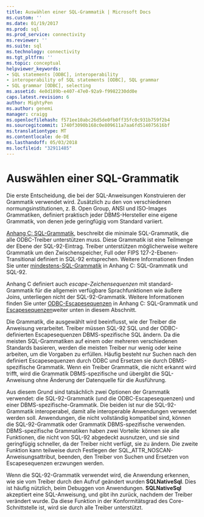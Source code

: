```yaml
---
title: Auswählen einer SQL-Grammatik | Microsoft Docs
ms.custom: ''
ms.date: 01/19/2017
ms.prod: sql
ms.prod_service: connectivity
ms.reviewer: ''
ms.suite: sql
ms.technology: connectivity
ms.tgt_pltfrm: ''
ms.topic: conceptual
helpviewer_keywords:
- SQL statements [ODBC], interoperability
- interoperability of SQL statements [ODBC], SQL grammar
- SQL grammar [ODBC], selecting
ms.assetid: 4e0d189b-e407-47e0-92a9-f9982230dd0e
caps.latest.revision: 6
author: MightyPen
ms.author: genemi
manager: craigg
ms.openlocfilehash: f571ee10abc26d5de0fb0ff35fc0c931b759f2b4
ms.sourcegitcommit: 1740f3090b168c0e809611a7aa6fd514075616bf
ms.translationtype: MT
ms.contentlocale: de-DE
ms.lasthandoff: 05/03/2018
ms.locfileid: "32911485"
---
```

# <a name="choosing-an-sql-grammar"></a>Auswählen einer SQL-Grammatik
Die erste Entscheidung, die bei der SQL-Anweisungen Konstruieren der Grammatik verwendet wird. Zusätzlich zu den von verschiedenen normungsinstitutionen, z. B. Open Group, ANSI und ISO-Images Grammatiken, definiert praktisch jeder DBMS-Hersteller eine eigene Grammatik, von denen jede geringfügig vom Standard variiert.  
  
 [Anhang C: SQL-Grammatik](../../../odbc/reference/appendixes/appendix-c-sql-grammar.md), beschreibt die minimale SQL-Grammatik, die alle ODBC-Treiber unterstützen muss. Diese Grammatik ist eine Teilmenge der Ebene der SQL-92-Eintrag. Treiber unterstützen möglicherweise weitere Grammatik um den Zwischenspeicher, Full oder FIPS 127-2-Ebenen-Transitional definiert in SQL-92 entsprechen. Weitere Informationen finden Sie unter [mindestens-SQL-Grammatik](../../../odbc/reference/appendixes/sql-minimum-grammar.md) in Anhang C: SQL-Grammatik und SQL-92.  
  
 Anhang C definiert auch *escape-Zeichensequenzen* mit standard-Grammatik für die allgemein verfügbare Sprachfunktionen wie äußere Joins, unterliegen nicht der SQL-92-Grammatik. Weitere Informationen finden Sie unter [ODBC-Escapesequenzen](../../../odbc/reference/appendixes/odbc-escape-sequences.md) in Anhang C: SQL-Grammatik und [Escapesequenzen](../../../odbc/reference/develop-app/escape-sequences.md)weiter unten in diesem Abschnitt.  
  
 Die Grammatik, die ausgewählt wird beeinflusst, wie der Treiber die Anweisung verarbeitet. Treiber müssen SQL-92 SQL und der ODBC-definierten Escapesequenzen DBMS-spezifische SQL ändern. Da die meisten SQL-Grammatiken auf einem oder mehreren verschiedenen Standards basieren, werden die meisten Treiber nur wenig oder keine arbeiten, um die Vorgaben zu erfüllen. Häufig besteht nur Suchen nach den definiert Escapesequenzen durch ODBC und Ersetzen sie durch DBMS-spezifische Grammatik. Wenn ein Treiber Grammatik, die nicht erkannt wird trifft, wird die Grammatik DBMS-spezifische und übergibt die SQL-Anweisung ohne Änderung der Datenquelle für die Ausführung.  
  
 Aus diesem Grund sind tatsächlich zwei Optionen der Grammatik verwendet: die SQL-92-Grammatik (und die ODBC-Escapesequenzen) und einer DBMS-spezifische-Grammatik. Die beiden ist nur die SQL-92-Grammatik interoperabel, damit alle interoperable Anwendungen verwendet werden soll. Anwendungen, die nicht vollständig kompatibel sind, können die SQL-92-Grammatik oder Grammatik DBMS-spezifische verwenden. DBMS-spezifische Grammatiken haben zwei Vorteile: können sie alle Funktionen, die nicht von SQL-92 abgedeckt ausnutzen, und sie sind geringfügig schneller, da der Treiber nicht verfügt, sie zu ändern. Die zweite Funktion kann teilweise durch Festlegen der SQL_ATTR_NOSCAN-Anweisungsattribut, beenden, den Treiber von Suchen und Ersetzen von Escapesequenzen erzwungen werden.  
  
 Wenn die SQL-92-Grammatik verwendet wird, die Anwendung erkennen, wie sie vom Treiber durch den Aufruf geändert wurden **SQLNativeSql**. Dies ist häufig nützlich, beim Debuggen von Anwendungen. **SQLNativeSql** akzeptiert eine SQL-Anweisung, und gibt ihn zurück, nachdem der Treiber verändert wurde. Da diese Funktion in der Konformitätsgrad des Core-Schnittstelle ist, wird sie durch alle Treiber unterstützt.
